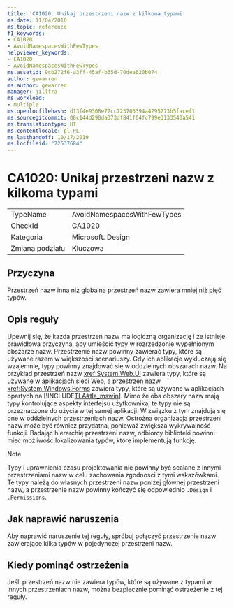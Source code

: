 ```yaml
---
title: 'CA1020: Unikaj przestrzeni nazw z kilkoma typami'
ms.date: 11/04/2016
ms.topic: reference
f1_keywords:
- CA1020
- AvoidNamespacesWithFewTypes
helpviewer_keywords:
- CA1020
- AvoidNamespacesWithFewTypes
ms.assetid: 9cb272f6-a3ff-45af-b35d-70dea620b074
author: gewarren
ms.author: gewarren
manager: jillfra
ms.workload:
- multiple
ms.openlocfilehash: d13f4e9308e77cc723703394a4295273b5facef1
ms.sourcegitcommit: 08c144d290da373df841f04fc799e3133540a541
ms.translationtype: HT
ms.contentlocale: pl-PL
ms.lasthandoff: 10/17/2019
ms.locfileid: "72537684"
---
```

# <a name="ca1020-avoid-namespaces-with-few-types"></a>CA1020: Unikaj przestrzeni nazw z kilkoma typami

|||
|-|-|
|TypeName|AvoidNamespacesWithFewTypes|
|CheckId|CA1020|
|Kategoria|Microsoft. Design|
|Zmiana podziału|Kluczowa|

## <a name="cause"></a>Przyczyna

Przestrzeń nazw inna niż globalna przestrzeń nazw zawiera mniej niż pięć typów.

## <a name="rule-description"></a>Opis reguły

Upewnij się, że każda przestrzeń nazw ma logiczną organizację i że istnieje prawidłowa przyczyna, aby umieścić typy w rozrzedzonie wypełnionym obszarze nazw. Przestrzenie nazw powinny zawierać typy, które są używane razem w większości scenariuszy. Gdy ich aplikacje wykluczają się wzajemnie, typy powinny znajdować się w oddzielnych obszarach nazw. Na przykład przestrzeń nazw <xref:System.Web.UI> zawiera typy, które są używane w aplikacjach sieci Web, a przestrzeń nazw <xref:System.Windows.Forms> zawiera typy, które są używane w aplikacjach opartych na [!INCLUDE[TLA#tla_mswin](../code-quality/includes/tlasharptla_mswin_md.md)]. Mimo że oba obszary nazw mają typy kontrolujące aspekty interfejsu użytkownika, te typy nie są przeznaczone do użycia w tej samej aplikacji. W związku z tym znajdują się one w oddzielnych przestrzeniach nazw. Ostrożna organizacja przestrzeni nazw może być również przydatna, ponieważ zwiększa wykrywalność funkcji. Badając hierarchię przestrzeni nazw, odbiorcy biblioteki powinni mieć możliwość lokalizowania typów, które implementują funkcję.

> [!NOTE]
> Typy i uprawnienia czasu projektowania nie powinny być scalane z innymi przestrzeniami nazw w celu zachowania zgodności z tymi wskazówkami. Te typy należą do własnych przestrzeni nazw poniżej głównej przestrzeni nazw, a przestrzenie nazw powinny kończyć się odpowiednio `.Design` i `.Permissions`.

## <a name="how-to-fix-violations"></a>Jak naprawić naruszenia

Aby naprawić naruszenie tej reguły, spróbuj połączyć przestrzenie nazw zawierające kilka typów w pojedynczej przestrzeni nazw.

## <a name="when-to-suppress-warnings"></a>Kiedy pominąć ostrzeżenia

Jeśli przestrzeń nazw nie zawiera typów, które są używane z typami w innych przestrzeniach nazw, można bezpiecznie pominąć ostrzeżenie z tej reguły.
